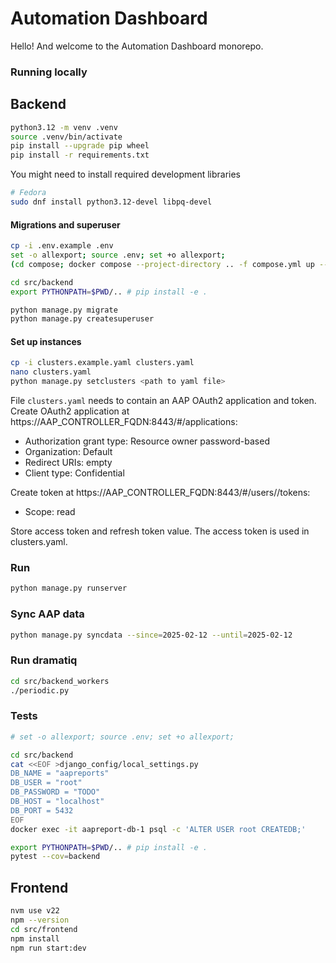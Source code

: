 # Automation Dashboard

Hello! And welcome to the Automation Dashboard monorepo.

### Running locally

## Backend

```bash
python3.12 -m venv .venv
source .venv/bin/activate
pip install --upgrade pip wheel
pip install -r requirements.txt
```

You might need to install required development libraries

```bash
# Fedora
sudo dnf install python3.12-devel libpq-devel
```

#### Migrations and superuser

```bash
cp -i .env.example .env
set -o allexport; source .env; set +o allexport;
(cd compose; docker compose --project-directory .. -f compose.yml up --build db)

cd src/backend
export PYTHONPATH=$PWD/.. # pip install -e .

python manage.py migrate
python manage.py createsuperuser
```

#### Set up instances

```bash
cp -i clusters.example.yaml clusters.yaml
nano clusters.yaml
python manage.py setclusters <path to yaml file>
```

File `clusters.yaml` needs to contain an AAP OAuth2 application and token.
Create OAuth2 application at https://AAP_CONTROLLER_FQDN:8443/#/applications:

- Authorization grant type: Resource owner password-based
- Organization: Default
- Redirect URIs: empty
- Client type: Confidential

Create token at https://AAP_CONTROLLER_FQDN:8443/#/users/<id>/tokens:

- Scope: read

Store access token and refresh token value.
The access token is used in clusters.yaml.

### Run

```bash
python manage.py runserver
```

### Sync AAP data

```bash
python manage.py syncdata --since=2025-02-12 --until=2025-02-12
```

### Run dramatiq

```bash
cd src/backend_workers
./periodic.py
```

### Tests

```bash
# set -o allexport; source .env; set +o allexport;

cd src/backend
cat <<EOF >django_config/local_settings.py
DB_NAME = "aapreports"
DB_USER = "root"
DB_PASSWORD = "TODO"
DB_HOST = "localhost"
DB_PORT = 5432
EOF
docker exec -it aapreport-db-1 psql -c 'ALTER USER root CREATEDB;'

export PYTHONPATH=$PWD/.. # pip install -e .
pytest --cov=backend
```

## Frontend

```bash
nvm use v22
npm --version
cd src/frontend
npm install
npm run start:dev
```

